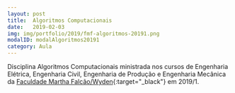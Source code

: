 ```yaml
---
layout: post
title:  Algoritmos Computacionais
date:   2019-02-03
img: img/portfolio/2019/fmf-algoritmos-20191.png
modalID: modalAlgoritmos20191
category: Aula
---
```


Disciplina Algoritmos Computacionais ministrada nos cursos de Engenharia Elétrica, Engenharia Civil, Engenharia de Produção e Engenharia Mecânica da [Faculdade Martha Falcão/Wyden][fmf-wyden]{:target="_black"} em 2019/1.


[fmf-wyden]: https://www.wyden.com.br/fmf
